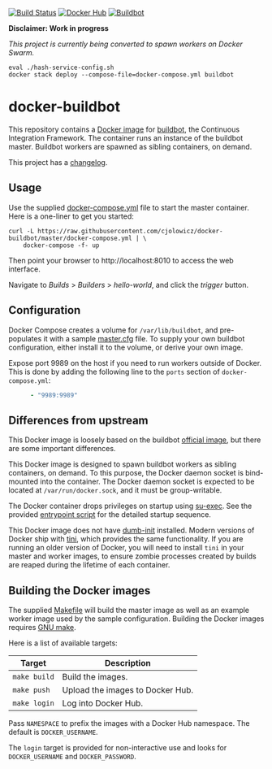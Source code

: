 [![Build Status](https://travis-ci.com/cjolowicz/docker-buildbot.svg?branch=master)](https://travis-ci.com/cjolowicz/docker-buildbot)
[![Docker Hub](https://img.shields.io/docker/cloud/build/cjolowicz/buildbot.svg)](https://hub.docker.com/r/cjolowicz/buildbot)
[![Buildbot](https://img.shields.io/badge/buildbot-1.8.0-brightgreen.svg)](https://buildbot.net/)

**Disclaimer: Work in progress**

*This project is currently being converted to spawn workers on Docker Swarm.*

```shell
eval ./hash-service-config.sh
docker stack deploy --compose-file=docker-compose.yml buildbot
```

# docker-buildbot

This repository contains a [Docker image](buildbot/Dockerfile) for
[buildbot](https://buildbot.net/), the Continuous Integration
Framework. The container runs an instance of the buildbot master.
Buildbot workers are spawned as sibling containers, on demand.

This project has a [changelog](CHANGELOG.md).

## Usage

Use the supplied [docker-compose.yml](docker-compose.yml) file to
start the master container. Here is a one-liner to get you started:

```shell
curl -L https://raw.githubusercontent.com/cjolowicz/docker-buildbot/master/docker-compose.yml | \
    docker-compose -f- up
```

Then point your browser to http://localhost:8010 to access the web
interface.

Navigate to _Builds_ > _Builders_ > _hello-world_, and click the
_trigger_ button.

## Configuration

Docker Compose creates a volume for `/var/lib/buildbot`, and
pre-populates it with a sample [master.cfg](buildbot/master.cfg)
file. To supply your own buildbot configuration, either install it to
the volume, or derive your own image.

Expose port 9989 on the host if you need to run workers outside of
Docker. This is done by adding the following line to the `ports`
section of `docker-compose.yml`:

```yaml
      - "9989:9989"
```

## Differences from upstream

This Docker image is loosely based on the buildbot
[official image](https://github.com/buildbot/buildbot/tree/master/master/Dockerfile),
but there are some important differences.

This Docker image is designed to spawn buildbot workers as sibling
containers, on demand. To this purpose, the Docker daemon socket is
bind-mounted into the container. The Docker daemon socket is expected
to be located at `/var/run/docker.sock`, and it must be
group-writable.

The Docker container drops privileges on startup using
[su-exec](https://github.com/ncopa/su-exec). See the provided
[entrypoint script](buildbot/docker-entrypoint.sh) for the
detailed startup sequence.

This Docker image does not have
[dumb-init](https://github.com/Yelp/dumb-init) installed. Modern
versions of Docker ship with [tini](https://github.com/krallin/tini),
which provides the same functionality. If you are running an older
version of Docker, you will need to install `tini` in your master and
worker images, to ensure zombie processes created by builds are reaped
during the lifetime of each container.

## Building the Docker images

The supplied [Makefile](Makefile) will build the master image as well
as an example worker image used by the sample configuration. Building
the Docker images requires
[GNU make](https://www.gnu.org/software/make/).

Here is a list of available targets:

| Target | Description |
| --- | --- |
| `make build` | Build the images. |
| `make push` | Upload the images to Docker Hub. |
| `make login` | Log into Docker Hub. |

Pass `NAMESPACE` to prefix the images with a Docker Hub namespace. The
default is `DOCKER_USERNAME`.

The `login` target is provided for non-interactive use and looks
for `DOCKER_USERNAME` and `DOCKER_PASSWORD`.
